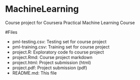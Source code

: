 MachineLearning
===============

Course project for Coursera Practical Machine Learning Course

#Files
* pml-testing.csv: Testing set for course project
* pml-training.csv: Training set for course project
* project.R: Exploratory code fo course project
* project.Rmd: Course project markdown
* project.html: Project submission (html)
* project.pdf: Project submission (pdf)
* README.md: This file
